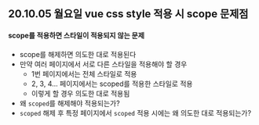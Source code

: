 ## 20.10.05 월요일 vue css style 적용 시 scope 문제점

#### scope를 적용하면 스타일이 적용되지 않는 문제

- scope를 해제하면 의도한 대로 적용된다
- 만약 여러 페이지에서 서로 다른 스타일을 적용해야 할 경우
  - 1번 페이지에서는 전체 스타일로 적용
  - 2, 3, 4... 페이지에서는 scoped를 적용한 스타일로 적용
  - 이렇게 할 경우 의도한 대로 적용됨
- 왜 `scoped`를 해제해야 적용되는가?
- `scoped` 해제 후 특정 페이지에서 `scoped` 적용 시에는 왜 의도한 대로 적용되는가?